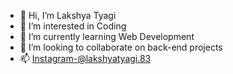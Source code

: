- 👋 Hi, I’m Lakshya Tyagi
- 👀 I’m interested in Coding
- 🌱 I’m currently learning Web Development
- 💞️ I’m looking to collaborate on back-end projects
- 📫 Instagram-@lakshyatyagi.83

<!---
lakshyatyagi732/lakshyatyagi732 is a ✨ special ✨ repository because its `README.md` (this file) appears on your GitHub profile.
You can click the Preview link to take a look at your changes.
--->
